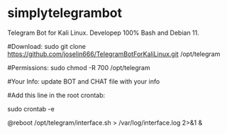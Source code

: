 # simplytelegrambot
Telegram Bot for Kali Linux.
Developep 100% Bash and Debian 11.

#Download:
sudo git clone https://github.com/joselin666/TelegramBotForKaliLinux.git /opt/telegram

#Permissions:
sudo chmod -R 700 /opt/telegram

#Your Info:
update BOT and CHAT file with your info

#Add this line in the root crontab:

sudo crontab -e

@reboot /opt/telegram/interface.sh > /var/log/interface.log 2>&1 &